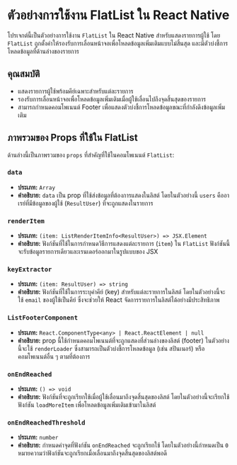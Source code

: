 # ตัวอย่างการใช้งาน FlatList ใน React Native

โปรเจกต์นี้เป็นตัวอย่างการใช้งาน `FlatList` ใน React Native สำหรับแสดงรายการผู้ใช้ โดย `FlatList` ถูกตั้งค่าให้รองรับการเลื่อนหน้าจอเพื่อโหลดข้อมูลเพิ่มเติมแบบไม่สิ้นสุด และมีตัวบ่งชี้การโหลดข้อมูลที่ด้านล่างของรายการ

## คุณสมบัติ

- แสดงรายการผู้ใช้พร้อมคีย์เฉพาะสำหรับแต่ละรายการ
- รองรับการเลื่อนหน้าจอเพื่อโหลดข้อมูลเพิ่มเติมเมื่อผู้ใช้เลื่อนไปถึงจุดสิ้นสุดของรายการ
- สามารถกำหนดคอมโพเนนต์ Footer เพื่อแสดงตัวบ่งชี้การโหลดข้อมูลขณะที่กำลังดึงข้อมูลเพิ่มเติม

## ภาพรวมของ Props ที่ใช้ใน FlatList

ด้านล่างนี้เป็นภาพรวมของ `props` ที่สำคัญที่ใช้ในคอมโพเนนต์ `FlatList`:

### `data`

- **ประเภท:** `Array`
- **คำอธิบาย:** `data` เป็น prop ที่ใช้ส่งข้อมูลที่ต้องการแสดงในลิสต์ โดยในตัวอย่างนี้ `users` คืออาเรย์ที่มีข้อมูลของผู้ใช้ (`ResultUser`) ที่จะถูกแสดงในรายการ

### `renderItem`

- **ประเภท:** `(item: ListRenderItemInfo<ResultUser>) => JSX.Element`
- **คำอธิบาย:** ฟังก์ชันที่ใช้ในการกำหนดวิธีการแสดงแต่ละรายการ (`item`) ใน `FlatList` ฟังก์ชันนี้จะรับข้อมูลรายการเดียวและเรนเดอร์ออกมาในรูปแบบของ JSX

### `keyExtractor`

- **ประเภท:** `(item: ResultUser) => string`
- **คำอธิบาย:** ฟังก์ชันที่ใช้ในการระบุค่าคีย์ (key) สำหรับแต่ละรายการในลิสต์ โดยในตัวอย่างนี้จะใช้ `email` ของผู้ใช้เป็นคีย์ ซึ่งจะช่วยให้ React จัดการรายการในลิสต์ได้อย่างมีประสิทธิภาพ

### `ListFooterComponent`

- **ประเภท:** `React.ComponentType<any> | React.ReactElement | null`
- **คำอธิบาย:** prop นี้ใช้กำหนดคอมโพเนนต์ที่จะถูกแสดงที่ส่วนล่างของลิสต์ (footer) ในตัวอย่างนี้จะใช้ `renderLoader` ซึ่งสามารถเป็นตัวบ่งชี้การโหลดข้อมูล (เช่น สปินเนอร์) หรือคอมโพเนนต์อื่น ๆ ตามที่ต้องการ

### `onEndReached`

- **ประเภท:** `() => void`
- **คำอธิบาย:** ฟังก์ชันที่จะถูกเรียกใช้เมื่อผู้ใช้เลื่อนมาถึงจุดสิ้นสุดของลิสต์ โดยในตัวอย่างนี้จะเรียกใช้ฟังก์ชัน `loadMoreItem` เพื่อโหลดข้อมูลเพิ่มเติมเข้ามาในลิสต์

### `onEndReachedThreshold`

- **ประเภท:** `number`
- **คำอธิบาย:** กำหนดค่าจุดที่ฟังก์ชัน `onEndReached` จะถูกเรียกใช้ โดยในตัวอย่างนี้กำหนดเป็น `0` หมายความว่าฟังก์ชันจะถูกเรียกเมื่อเลื่อนมาถึงจุดสิ้นสุดของลิสต์พอดี